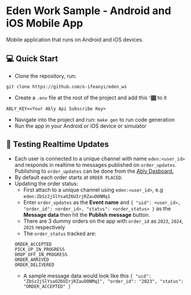 # Eden Work Sample - Android and iOS Mobile App
Mobile application that runs on Android and iOS devices. 

## 💻 Quick Start 

- Clone the repository, run:
```
git clone https://github.com/o-ifeanyi/eden_ws
```
- Create a `.env` file at the root of the project and add this 👇🏾 to it
```
ABLY_KEY=<Your Ably Api Subscribe Key>
```
- Navigate into the project and run: `make gen` to run code generation
- Run the app in your Android or iOS device or simulator

## 🧪 Testing Realtime Updates

- Each user is connected to a unique channel with name `eden:<user_id>` and responds in realtime to messages published on `order_updates`. Publishing to `order_updates` can be done from the [Ably Dasboard.](https://ably.com/accounts/44542/apps/71975/console)
- By default each order starts at `ORDER PLACED`.
- Updating the order status:
    - First attach to a unique channel using `eden:<user_id>`, e.g `eden:ZbSz2jSlYsaOZ6UIrjRZauO0NMq1`
    - Enter `order_updates` as the **Event name** and `{ "uid": <user_id>, "order_id": <order_id>, "status": <order_status> }` as the **Message data** then hit the **Publish message** button.
    - There are 3 dummy orders on the app with `order_id` as `2023`, `2024`, `2025` respectively
    - The `order_status` tracked are:
    ```
    ORDER_ACCEPTED
    PICK_UP_IN_PROGRESS
    DROP_OFF_IN_PROGRESS
    ORDER_ARRIVED
    ORDER_DELIVERED
    ```
    - A sample message data would look like this `{ "uid": "ZbSz2jSlYsaOZ6UIrjRZauO0NMq1", "order_id": "2023", "status": "ORDER_ACCEPTED" }`
